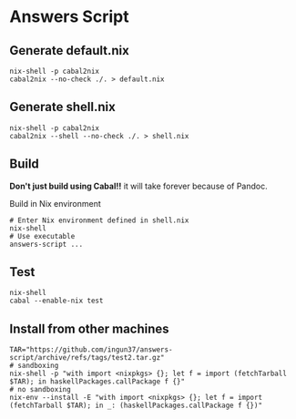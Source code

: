 # Answers Script

## Generate default.nix

```shell
nix-shell -p cabal2nix
cabal2nix --no-check ./. > default.nix
```

## Generate shell.nix

```shell
nix-shell -p cabal2nix
cabal2nix --shell --no-check ./. > shell.nix
```

## Build

**Don't just build using Cabal!!** it will take forever because of Pandoc.

Build in Nix environment

```shell
# Enter Nix environment defined in shell.nix
nix-shell
# Use executable
answers-script ...
```

## Test

```shell
nix-shell
cabal --enable-nix test
```

## Install from other machines

```shell
TAR="https://github.com/ingun37/answers-script/archive/refs/tags/test2.tar.gz"
# sandboxing
nix-shell -p "with import <nixpkgs> {}; let f = import (fetchTarball $TAR); in haskellPackages.callPackage f {}"
# no sandboxing
nix-env --install -E "with import <nixpkgs> {}; let f = import (fetchTarball $TAR); in _: (haskellPackages.callPackage f {})"
```